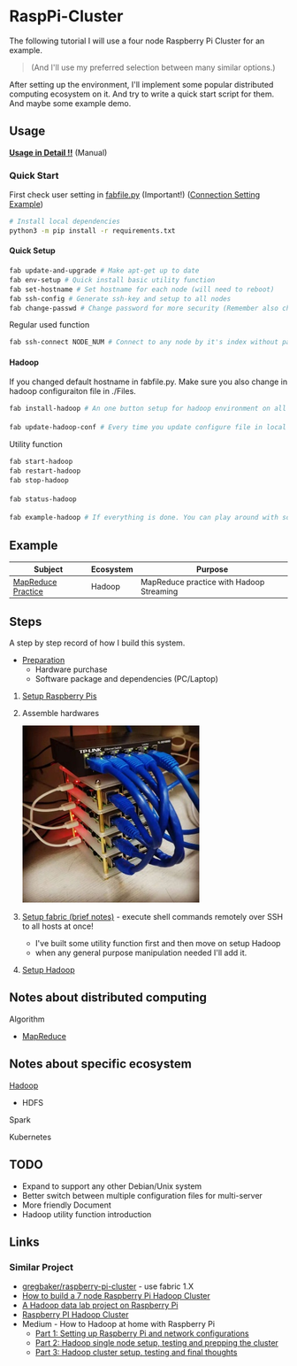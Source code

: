 # RaspPi-Cluster

The following tutorial I will use a four node Raspberry Pi Cluster for an example.

> (And I'll use my preferred selection between many similar options.)

After setting up the environment, I'll implement some popular distributed computing ecosystem on it.
And try to write a quick start script for them. And maybe some example demo.

## Usage

[**Usage in Detail !!**](FabfileHelp.md) (Manual)

### Quick Start

First check user setting in [fabfile.py](fabfile.py) (Important!) ([Connection Setting Example](ConnectionSetting.md))

```sh
# Install local dependencies
python3 -m pip install -r requirements.txt
```

#### Quick Setup

```sh
fab update-and-upgrade # Make apt-get up to date
fab env-setup # Quick install basic utility function
fab set-hostname # Set hostname for each node (will need to reboot)
fab ssh-config # Generate ssh-key and setup to all nodes
fab change-passwd # Change password for more security (Remember also change in fabfile.py later if you have changed pi's passowrd)
```

Regular used function

```sh
fab ssh-connect NODE_NUM # Connect to any node by it's index without password after you've generated ssh-key (use -h flag to be hadoop user)
```

#### Hadoop

If you changed default hostname in fabfile.py. Make sure you also change in hadoop configuraiton file in ./Files.

```sh
fab install-hadoop # An one button setup for hadoop environment on all nodes!!!

fab update-hadoop-conf # Every time you update configure file in local you can update it to all nodes at once
```

Utility function

```sh
fab start-hadoop
fab restart-hadoop
fab stop-hadoop

fab status-hadoop

fab example-hadoop # If everything is done. You can play around with some hadoop official example
```

## Example

Subject|Ecosystem|Purpose
-------|---------|-------
[MapReduce Practice](Example/MapReduce/)|Hadoop|MapReduce practice with Hadoop Streaming

## Steps

A step by step record of how I build this system.

* [Preparation](Preparation.md)
    * Hardware purchase
    * Software package and dependencies (PC/Laptop)

1. [Setup Raspberry Pis](SetupRaspPi.md)
2. Assemble hardwares

    ![rpi-cluster](Picture/FourNodesRaspberryPiCluster.jpeg)

3. [Setup fabric (brief notes)](SetupFabric.md) - execute shell commands remotely over SSH to all hosts at once!
    * I've built some utility function first and then move on setup Hadoop
    * when any general purpose manipulation needed I'll add it.
4. [Setup Hadoop](SetupHadoop.md)

## Notes about distributed computing

Algorithm

* [MapReduce](Notes/Distributed_Computing/MapReduce.md)

## Notes about specific ecosystem

[Hadoop](Notes/Hadoop/Hadoop.md)

* HDFS

Spark

Kubernetes

## TODO

* Expand to support any other Debian/Unix system
* Better switch between multiple configuration files for multi-server
* More friendly Document
* Hadoop utility function introduction

## Links

### Similar Project

* [gregbaker/raspberry-pi-cluster](https://github.com/gregbaker/raspberry-pi-cluster) - use fabric 1.X
* [How to build a 7 node Raspberry Pi Hadoop Cluster](http://www.nigelpond.com/uploads/How-to-build-a-7-node-Raspberry-Pi-Hadoop-Cluster.pdf)
* [A Hadoop data lab project on Raspberry Pi](https://blogs.sap.com/2015/04/25/a-hadoop-data-lab-project-on-raspberry-pi-part-14/)
* [Raspberry PI Hadoop Cluster](http://www.widriksson.com/raspberry-pi-hadoop-cluster/)
* Medium - How to Hadoop at home with Raspberry Pi
    * [Part 1: Setting up Raspberry Pi and network configurations](https://medium.com/@jasonicarter/how-to-hadoop-at-home-with-raspberry-pi-part-1-3b71f1b8ac4e#.6xuk426d2)
    * [Part 2: Hadoop single node setup, testing and prepping the cluster](https://medium.com/@jasonicarter/how-to-hadoop-at-home-with-raspberry-pi-part-2-b8ccfbe6ba9a#.rdymvh5zn)
    * [Part 3: Hadoop cluster setup, testing and final thoughts](https://medium.com/@jasonicarter/how-to-hadoop-at-home-with-raspberry-pi-part-3-7d114d35fdf1#.cn9da731k)

